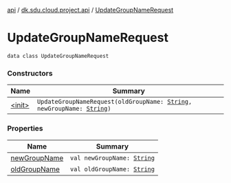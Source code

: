 [api](../../index.md) / [dk.sdu.cloud.project.api](../index.md) / [UpdateGroupNameRequest](./index.md)

# UpdateGroupNameRequest

`data class UpdateGroupNameRequest`

### Constructors

| Name | Summary |
|---|---|
| [&lt;init&gt;](-init-.md) | `UpdateGroupNameRequest(oldGroupName: `[`String`](https://kotlinlang.org/api/latest/jvm/stdlib/kotlin/-string/index.html)`, newGroupName: `[`String`](https://kotlinlang.org/api/latest/jvm/stdlib/kotlin/-string/index.html)`)` |

### Properties

| Name | Summary |
|---|---|
| [newGroupName](new-group-name.md) | `val newGroupName: `[`String`](https://kotlinlang.org/api/latest/jvm/stdlib/kotlin/-string/index.html) |
| [oldGroupName](old-group-name.md) | `val oldGroupName: `[`String`](https://kotlinlang.org/api/latest/jvm/stdlib/kotlin/-string/index.html) |
